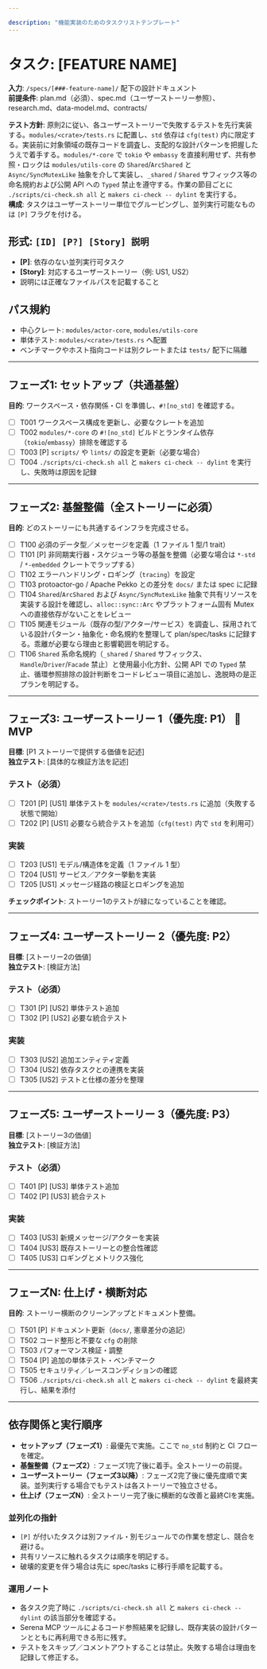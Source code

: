 ```yaml
---

description: "機能実装のためのタスクリストテンプレート"
---
```


# タスク: [FEATURE NAME]

**入力**: `/specs/[###-feature-name]/` 配下の設計ドキュメント  
**前提条件**: plan.md（必須）、spec.md（ユーザーストーリー参照）、research.md、data-model.md、contracts/

**テスト方針**: 原則2に従い、各ユーザーストーリーで失敗するテストを先行実装する。`modules/<crate>/tests.rs` に配置し、`std` 依存は `cfg(test)` 内に限定する。実装前に対象領域の既存コードを調査し、支配的な設計パターンを把握したうえで着手する。`modules/*-core` で `tokio` や `embassy` を直接利用せず、共有参照・ロックは `modules/utils-core` の `Shared`/`ArcShared` と `Async/SyncMutexLike` 抽象を介して実装し、`_shared` / `Shared` サフィックス等の命名規約および公開 API への `Typed` 禁止を遵守する。作業の節目ごとに `./scripts/ci-check.sh all` と `makers ci-check -- dylint` を実行する。  
**構成**: タスクはユーザーストーリー単位でグルーピングし、並列実行可能なものは `[P]` フラグを付ける。

## 形式: `[ID] [P?] [Story] 説明`

- **[P]**: 依存のない並列実行可タスク  
- **[Story]**: 対応するユーザーストーリー（例: US1, US2）  
- 説明には正確なファイルパスを記載すること

## パス規約

- 中心クレート: `modules/actor-core`, `modules/utils-core`  
- 単体テスト: `modules/<crate>/tests.rs` へ配置  
- ベンチマークやホスト指向コードは別クレートまたは `tests/` 配下に隔離

---

## フェーズ1: セットアップ（共通基盤）

**目的**: ワークスペース・依存関係・CI を準備し、`#![no_std]` を確認する。

- [ ] T001 ワークスペース構成を更新し、必要なクレートを追加  
- [ ] T002 `modules/*-core` の `#![no_std]` ビルドとランタイム依存（`tokio`/`embassy`）排除を確認する  
- [ ] T003 [P] `scripts/` や `lints/` の設定を更新（必要な場合）  
- [ ] T004 `./scripts/ci-check.sh all` と `makers ci-check -- dylint` を実行し、失敗時は原因を記録

---

## フェーズ2: 基盤整備（全ストーリーに必須）

**目的**: どのストーリーにも共通するインフラを完成させる。

- [ ] T100 必須のデータ型／メッセージを定義（1 ファイル 1 型/1 trait）  
- [ ] T101 [P] 非同期実行器・スケジューラ等の基盤を整備（必要な場合は `*-std` / `*-embedded` クレートでラップする）  
- [ ] T102 エラーハンドリング・ロギング（`tracing`）を設定  
- [ ] T103 protoactor-go / Apache Pekko との差分を `docs/` または spec に記録  
- [ ] T104 `Shared`/`ArcShared` および `Async/SyncMutexLike` 抽象で共有リソースを実装する設計を確認し、`alloc::sync::Arc` やプラットフォーム固有 Mutex への直接依存がないことをレビュー  
- [ ] T105 関連モジュール（既存の型/アクター/サービス）を調査し、採用されている設計パターン・抽象化・命名規約を整理して plan/spec/tasks に記録する。乖離が必要なら理由と影響範囲を明記する。  
- [ ] T106 `Shared` 系命名規約（`_shared` / `Shared` サフィックス、`Handle`/`Driver`/`Facade` 禁止）と使用最小化方針、公開 API での `Typed` 禁止、循環参照排除の設計判断をコードレビュー項目に追加し、逸脱時の是正プランを明記する。

---

## フェーズ3: ユーザーストーリー 1（優先度: P1） 🎯 MVP

**目標**: [P1 ストーリーで提供する価値を記述]  
**独立テスト**: [具体的な検証方法を記述]

### テスト（必須）

- [ ] T201 [P] [US1] 単体テストを `modules/<crate>/tests.rs` に追加（失敗する状態で開始）  
- [ ] T202 [P] [US1] 必要なら統合テストを追加（`cfg(test)` 内で `std` を利用可）

### 実装

- [ ] T203 [US1] モデル/構造体を定義（1 ファイル 1 型）  
- [ ] T204 [US1] サービス／アクター挙動を実装  
- [ ] T205 [US1] メッセージ経路の検証とロギングを追加

**チェックポイント**: ストーリー1のテストが緑になっていることを確認。

---

## フェーズ4: ユーザーストーリー 2（優先度: P2）

**目標**: [ストーリー2の価値]  
**独立テスト**: [検証方法]

### テスト（必須）

- [ ] T301 [P] [US2] 単体テスト追加  
- [ ] T302 [P] [US2] 必要な統合テスト

### 実装

- [ ] T303 [US2] 追加エンティティ定義  
- [ ] T304 [US2] 依存タスクとの連携を実装  
- [ ] T305 [US2] テストと仕様の差分を整理

---

## フェーズ5: ユーザーストーリー 3（優先度: P3）

**目標**: [ストーリー3の価値]  
**独立テスト**: [検証方法]

### テスト（必須）

- [ ] T401 [P] [US3] 単体テスト追加  
- [ ] T402 [P] [US3] 統合テスト

### 実装

- [ ] T403 [US3] 新規メッセージ/アクターを実装  
- [ ] T404 [US3] 既存ストーリーとの整合性確認  
- [ ] T405 [US3] ロギングとメトリクス強化

---

## フェーズN: 仕上げ・横断対応

**目的**: ストーリー横断のクリーンアップとドキュメント整備。

- [ ] T501 [P] ドキュメント更新（`docs/`, 憲章差分の追記）  
- [ ] T502 コード整形と不要な `cfg` の削除  
- [ ] T503 パフォーマンス検証・調整  
- [ ] T504 [P] 追加の単体テスト・ベンチマーク  
- [ ] T505 セキュリティ／レースコンディションの確認  
- [ ] T506 `./scripts/ci-check.sh all` と `makers ci-check -- dylint` を最終実行し、結果を添付

---

## 依存関係と実行順序

- **セットアップ（フェーズ1）**: 最優先で実施。ここで `no_std` 制約と CI フローを確定。  
- **基盤整備（フェーズ2）**: フェーズ1完了後に着手。全ストーリーの前提。  
- **ユーザーストーリー（フェーズ3以降）**: フェーズ2完了後に優先度順で実装。並列実行する場合でもテストは各ストーリーで独立させる。  
- **仕上げ（フェーズN）**: 全ストーリー完了後に横断的な改善と最終CIを実施。

### 並列化の指針

- `[P]` が付いたタスクは別ファイル・別モジュールでの作業を想定し、競合を避ける。  
- 共有リソースに触れるタスクは順序を明記する。  
- 破壊的変更を伴う場合は先に spec/tasks に移行手順を記載する。

### 運用ノート

- 各タスク完了時に `./scripts/ci-check.sh all` と `makers ci-check -- dylint` の該当部分を確認する。  
- Serena MCP ツールによるコード参照結果を記録し、既存実装の設計パターンとともに再利用できる形に残す。  
- テストをスキップ／コメントアウトすることは禁止。失敗する場合は理由を記録して修正する。
